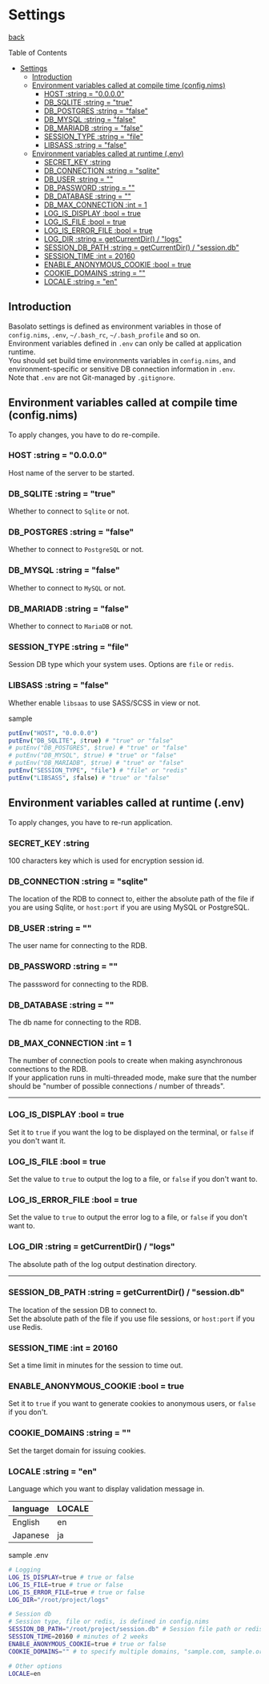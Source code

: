 Settings
===
[back](../../README.md)

Table of Contents

<!--ts-->
* [Settings](#settings)
   * [Introduction](#introduction)
   * [Environment variables called at compile time (config.nims)](#environment-variables-called-at-compile-time-confignims)
      * [HOST :string = "0.0.0.0"](#host-string--0000)
      * [DB_SQLITE :string = "true"](#db_sqlite-string--true)
      * [DB_POSTGRES :string = "false"](#db_postgres-string--false)
      * [DB_MYSQL :string = "false"](#db_mysql-string--false)
      * [DB_MARIADB :string = "false"](#db_mariadb-string--false)
      * [SESSION_TYPE :string = "file"](#session_type-string--file)
      * [LIBSASS :string = "false"](#libsass-string--false)
   * [Environment variables called at runtime (.env)](#environment-variables-called-at-runtime-env)
      * [SECRET_KEY :string](#secret_key-string)
      * [DB_CONNECTION :string = "sqlite"](#db_connection-string--sqlite)
      * [DB_USER :string = ""](#db_user-string--)
      * [DB_PASSWORD :string = ""](#db_password-string--)
      * [DB_DATABASE :string = ""](#db_database-string--)
      * [DB_MAX_CONNECTION :int = 1](#db_max_connection-int--1)
      * [LOG_IS_DISPLAY :bool = true](#log_is_display-bool--true)
      * [LOG_IS_FILE :bool = true](#log_is_file-bool--true)
      * [LOG_IS_ERROR_FILE :bool = true](#log_is_error_file-bool--true)
      * [LOG_DIR :string = getCurrentDir() / "logs"](#log_dir-string--getcurrentdir--logs)
      * [SESSION_DB_PATH :string = getCurrentDir() / "session.db"](#session_db_path-string--getcurrentdir--sessiondb)
      * [SESSION_TIME :int = 20160](#session_time-int--20160)
      * [ENABLE_ANONYMOUS_COOKIE :bool = true](#enable_anonymous_cookie-bool--true)
      * [COOKIE_DOMAINS :string = ""](#cookie_domains-string--)
      * [LOCALE :string = "en"](#locale-string--en)

<!-- Created by https://github.com/ekalinin/github-markdown-toc -->
<!-- Added by: root, at: Fri Sep 23 13:13:10 UTC 2022 -->

<!--te-->

## Introduction
Basolato settings is defined as environment variables in those of `config.nims`, `.env`, `~/.bash_rc`, `~/.bash_profile` and so on.  
Environment variables defined in `.env` can only be called at application runtime.  
You should set build time environments variables in `config.nims`, and environment-specific or sensitive DB connection information in `.env`.  
Note that `.env` are not Git-managed by `.gitignore`.

## Environment variables called at compile time (config.nims)
To apply changes, you have to do re-compile.

### HOST :string = "0.0.0.0"
Host name of the server to be started.

### DB_SQLITE :string = "true"
Whether to connect to `Sqlite` or not.

### DB_POSTGRES :string = "false"
Whether to connect to `PostgreSQL` or not.

### DB_MYSQL :string = "false"
Whether to connect to `MySQL` or not.

### DB_MARIADB :string = "false"
Whether to connect to `MariaDB` or not.

### SESSION_TYPE :string = "file"
Session DB type which your system uses. Options are `file` or `redis`.

### LIBSASS :string = "false"
Whether enable `libsaas` to use SASS/SCSS in view or not.

sample
```nim
putEnv("HOST", "0.0.0.0")
putEnv("DB_SQLITE", $true) # "true" or "false"
# putEnv("DB_POSTGRES", $true) # "true" or "false"
# putEnv("DB_MYSQL", $true) # "true" or "false"
# putEnv("DB_MARIADB", $true) # "true" or "false"
putEnv("SESSION_TYPE", "file") # "file" or "redis"
putEnv("LIBSASS", $false) # "true" or "false"
```

## Environment variables called at runtime (.env)
To apply changes, you have to re-run application.

### SECRET_KEY :string
100 characters key which is used for encryption session id.

### DB_CONNECTION :string = "sqlite"
The location of the RDB to connect to, either the absolute path of the file if you are using Sqlite, or `host:port` if you are using MySQL or PostgreSQL.

### DB_USER :string = ""
The user name for connecting to the RDB.

### DB_PASSWORD :string = ""
The passsword for connecting to the RDB.

### DB_DATABASE :string = ""
The db name for connecting to the RDB.

### DB_MAX_CONNECTION :int = 1
The number of connection pools to create when making asynchronous connections to the RDB.  
If your application runs in multi-threaded mode, make sure that the number should be "number of possible connections / number of threads".

---

### LOG_IS_DISPLAY :bool = true
Set it to `true` if you want the log to be displayed on the terminal, or `false` if you don't want it.

### LOG_IS_FILE :bool = true
Set the value to `true` to output the log to a file, or `false` if you don't want to.

### LOG_IS_ERROR_FILE :bool = true
Set the value to `true` to output the error log to a file, or `false` if you don't want to.

### LOG_DIR :string = getCurrentDir() / "logs"
The absolute path of the log output destination directory.

---

### SESSION_DB_PATH :string = getCurrentDir() / "session.db"
The location of the session DB to connect to.  
Set the absolute path of the file if you use file sessions, or `host:port` if you use Redis.

### SESSION_TIME :int = 20160
Set a time limit in minutes for the session to time out.

### ENABLE_ANONYMOUS_COOKIE :bool = true
Set it to `true` if you want to generate cookies to anonymous users, or `false` if you don't.

### COOKIE_DOMAINS :string = ""
Set the target domain for issuing cookies.

### LOCALE :string = "en"
Language which you want to display validation message in.

|language|LOCALE|
|---|---|
|English|en|
|Japanese|ja|

sample .env
```sh
# Logging
LOG_IS_DISPLAY=true # true or false
LOG_IS_FILE=true # true or false
LOG_IS_ERROR_FILE=true # true or false
LOG_DIR="/root/project/logs"

# Session db
# Session type, file or redis, is defined in config.nims
SESSION_DB_PATH="/root/project/session.db" # Session file path or redis host:port. ex:"127.0.0.1:6379"
SESSION_TIME=20160 # minutes of 2 weeks
ENABLE_ANONYMOUS_COOKIE=true # true or false
COOKIE_DOMAINS="" # to specify multiple domains, "sample.com, sample.org"

# Other options
LOCALE=en
```
